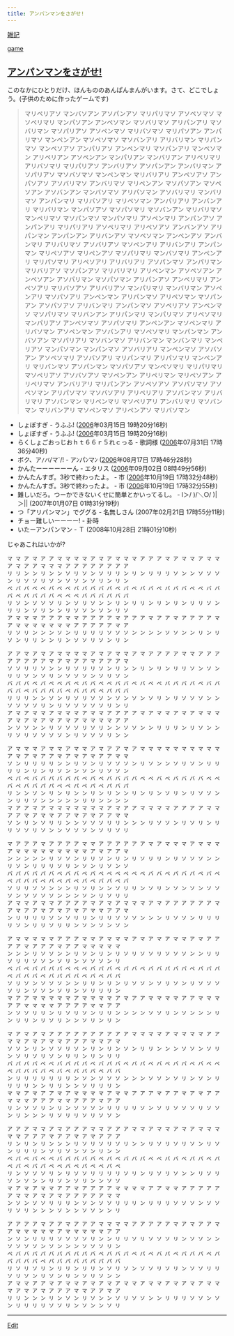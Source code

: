 ```yaml
---
title: アンパンマンをさがせ!
---
```

[雑記](/雑記)

[game](/game)


## [アンパンマンをさがせ!](/アンパンマンをさがせ!)

このなかにひとりだけ、ほんもののあんぱんまんがいます。さて、どこでしょう。(子供のために作ったゲームです)

> マリペリアソ マンバソアン アソパンアソ マリパリマソ アソペソマソ マソペリマリ マンパソアン アンペソマン 
> マソバリマソ アリパンアリ マソバリマン マソパリアソ アソペンマソ マリバソマソ マリパソアン アンパリマソ 
> マンペンアン マソペソマソ マソバンアリ アリバリマン マリパンマソ マンペソアソ アンパリアソ アンペンマリ 
> マソパンアリ マンペソマン アリペリアン アソペンアン マンパリアン マンバリアン アリペリマリ アリバソマリ 
> マリパリアソ アンバリアソ アソパンアン アンバリマン アソパリアソ マソバソマソ マンペンマン マリバリアリ 
> アンペソアソ アンパソアソ アソバリマソ アンバリマソ マリペンアン マソパソアン マソペソアン アソバンアン 
> マンバソマソ アリパソマン アソバリマリ マンバリマソ アンパンマリ マリバソアリ マリペソマン アンパリアリ 
> アンバンアリ マリバリマン マンパソアソ マソパソマリ マソバンアン マリバリマソ マンペリマソ マソパンマソ 
> マンパソマリ アソペンマリ アンパンアソ アンパンアリ マリパリアリ アソペリマリ アリペソアソ アンバンアソ 
> アリパンマン アンパンアン アリバンアソ マソペソマン アンペンアソ アンバンマリ アリバリマソ アソバリアソ 
> マソペンアリ アリバンアリ アンパンマン マリペソアソ マリペンアソ マソパリマリ マンバソマリ アンペンアリ 
> マリパソマリ アリペソアリ アリバリアリ アソパンマソ アンパリマン マリバリアソ マソパンアソ マリバリマリ 
> アリペンマン アソペソアン アンペソアン アソパリマン マソパソマン アリパンアソ アンペリマリ アンペソアリ 
> マリバソアソ アリバリアソ マンパリマリ マンバリマン アソペンアリ マソパソアリ アンペンマン アリパンマソ 
> アリペソマン マソパンアン アソパソアソ アリバンマリ アンパンマソ アソペリアソ アンペンマソ マソパリマソ 
> マリバンアン アリパンマリ マンパリマソ アリペソマリ マンパリアソ アンペソマソ アソパソマリ アンペンアン 
> マソペンマリ アリバソマン アソペンマン アソバンアリ マソペソマリ マンパンマン アンバソアン マソパリアリ 
> マソバンマソ アリバンマン マンバンマリ マンペリアソ マンパソマン マンパンマソ アソバリアリ マンペンマソ 
> アソバソアン アソペソマリ アソバソアリ マリパンマリ アリパソマリ マンペンアリ マリバンマソ アソパンマン 
> マソパソアソ マンペソマリ マリパリマリ マソペリアソ アソバソアソ マソペンアン アリペリマン マリペソアン 
> アリペリマソ アンバリアリ マリパンアン アソペソアソ アソパソマソ アソペソマン アリパソマソ マソバソアリ 
> アリペリアリ アソバンマソ アリバリマリ アソバンマン マリペンマリ マソペリアリ アンバリマリ マソバンマン 
> マリバンアリ マソペンマソ アリペンアソ マリバソマン 


* しょぼすぎ - うふふ! ([2006](/2006)年03月15日 19時20分16秒)
* しょぼすぎ - うふふ! ([2006](/2006)年03月15日 19時20分16秒)
* らくしょごおっじおｈｔ６６ｒ５れｃっる - 歌詞様 ([2006](/2006)年07月31日 17時36分40秒)
* ボク、ア`/パ`/マ`/! - アﾝパﾝマﾝ ([2006](/2006)年08月17日 17時46分28秒)
* かんたーーーーーーん - エタリス ([2006](/2006)年09月02日 08時49分56秒)
* かんたんすぎ。3秒で終わったよ。 - 市 ([2006](/2006)年10月19日 17時32分48秒)
* かんたんすぎ。3秒で終わったよ。 - 市 ([2006](/2006)年10月19日 17時32分55秒)
* 難しいだろ。つーかできないくせに簡単とかいってるし。 - l＞/ )/＼○/ )|＞|| (2007年01月07日 01時31分19秒)
* つ「アリパンマン」でググる - 名無しさん (2007年02月21日 17時55分11秒)
* チョー難しいーーーー! - 卦時 
* いたーアンパンマン - Ｔ (2008年10月28日 21時01分10秒)


じゃあこれはいかが?

```
マ マ ア マ ア ア マ マ マ マ ア マ ア マ マ マ ア ア ア マ ア マ マ ア マ マ ア マ ア ア マ マ マ ア ア ア ア ア ア ア ア
リ リ ン ン リ ン ン ソ リ ソ ン ソ リ リ ン リ ン リ リ リ ソ ン ン ソ ソ ソ ン リ ソ ソ リ ソ ン ソ ソ ン ソ リ ン リ ン
ペ パ パ ペ ペ バ ペ ペ バ パ バ バ パ ペ パ ペ バ バ ペ バ バ バ ペ ペ バ バ パ ペ パ パ バ バ ペ ペ ペ バ バ バ パ バ パ
リ ソ ン ソ ソ ソ リ ン ソ リ ソ ン ン リ ン リ リ ン リ ン リ ン リ リ ソ ン リ リ ン ソ リ ン ン リ ソ ソ ン ソ ン リ ソ
ア マ マ マ ア ア ア マ マ ア ア ア ア マ ア ア ア マ ア ア マ ア ア ア ア マ ア マ マ マ マ マ マ マ ア ア ア ア ア マ ア
リ ソ リ ン ン ン ソ ン リ リ リ リ ソ ソ ソ ン ン ン ン ソ ソ ン ン リ ン リ ソ ン リ リ ン ン リ ン ソ ソ リ ソ ン リ ン
```


```
ア ア マ ア マ ア マ マ マ マ ア マ ア マ マ ア マ ア ア ア ア マ マ ア ア ア ア ア ア ア ア マ ア マ ア ア マ ア ア ア マ
ソ ソ リ リ ソ ン ン リ ソ リ リ ソ ン リ ン ン リ ン リ ン リ リ ソ ン ソ ン リ リ ソ ン ソ リ ン ソ ソ ソ ン ソ リ ソ ン
バ パ パ ペ パ ペ ペ パ ペ バ パ ペ ペ パ バ ペ バ ペ ペ バ パ パ バ ペ バ バ バ バ ペ バ バ バ バ ペ バ パ パ ペ パ パ バ
リ リ リ ン ン ソ ン リ ソ リ ソ ソ ン ソ ン ソ ン ソ リ ン リ ソ ソ ソ ン ン ソ ソ ソ ソ リ ン リ ソ ソ ソ ソ ソ リ ン リ
ア マ ア マ マ ア マ マ マ ア マ マ ア ア ア ア マ ア マ マ ア マ ア マ マ マ ア マ ア マ ア マ ア マ ア マ マ マ マ ア ア
ン ソ ソ ン ン リ ソ ソ ソ リ ソ リ ン ン ソ ソ ン ン リ リ リ ン リ ソ ン ン リ ソ リ ソ ソ ソ ソ ン リ ソ ソ ソ リ ン ン
```


```
ア マ マ マ ア マ マ ア マ マ ア マ ア ア マ ア マ マ マ マ マ マ マ マ マ マ ア マ ア マ ア ア マ ア マ ア マ ア ア マ マ
ソ ン リ リ リ リ ン ン リ ソ ン リ ソ ソ ソ ン リ ソ ン ン ソ リ ソ ン リ リ リ リ ン リ ン リ ソ ン ン ソ ン リ ソ ソ ン
ペ パ ペ バ バ パ バ パ パ ペ パ ペ バ バ バ パ ペ ペ バ ペ バ バ バ バ ペ ペ バ ペ バ バ パ パ ペ ペ パ ペ パ ペ パ バ パ
リ ン ン ソ ン リ ン リ ン ン リ ン リ ン ン リ ン リ ン ソ リ ン リ ソ ソ ン ン リ リ ソ ン ン ン ン ン リ リ ン ン ン ン
マ ア ア マ ア マ マ マ マ マ マ マ ア マ ア ア マ マ マ マ ア ア ア ア マ マ ア ア マ ア マ マ ア ア マ ア マ ア ア マ マ
ソ ン リ ン ソ リ リ ン ン ソ ソ ソ リ リ ン ン ン リ ソ ソ ン リ ソ リ ン リ リ ソ ソ リ ソ ン ン ソ ソ ソ ン ソ リ ソ リ
```


```
マ ア ア ア マ ア ア ア ア マ マ ア ア ア ア ア ア マ ア マ マ マ ア マ マ マ ア マ マ マ マ マ マ マ マ マ ア マ ア ア マ
ン ン ン ン ン リ ソ ソ ン リ リ ソ ン リ ン リ ソ リ リ ン リ ソ ソ ソ ン ン リ ソ ン リ リ リ ソ リ ン ソ ン リ ソ ン ソ
パ パ バ パ パ バ ペ バ バ ペ パ ペ ペ ペ ペ ペ ペ バ バ ペ パ バ パ ペ パ ペ ペ パ バ パ ペ バ ペ パ ペ バ ペ バ バ ペ バ
ソ リ リ ソ ソ ン ン ン リ ソ リ ン ン ソ リ リ ン ソ リ ン ソ ン ソ ン ソ ソ ソ ン ソ ソ ソ ソ ン ン ン ソ ン リ ソ リ リ
ア マ マ ア マ マ ア ア ア ア マ ア マ ア マ マ マ ア マ ア ア ア ア ア ア マ ア マ ア ア マ ア マ ア マ ア マ マ ア ア マ
ン リ リ リ リ ソ ン ソ リ リ ン リ リ ソ ソ ソ ン ン ン リ ソ ソ ン リ リ リ リ ソ ン リ リ ソ リ リ ン ソ ン ソ ン ソ ン
```


```
ア マ マ マ マ マ ア ア ア マ マ ア マ マ マ ア マ ア マ ア マ マ ア マ ア ア ア ア マ ア ア ア マ ア ア マ マ マ マ マ
ン ン ン リ ソ ソ ン ン リ ソ ン リ ン リ ソ リ ソ ソ リ ソ ソ ソ ン ン リ リ ソ リ リ ソ ソ ン ソ リ ン ソ ソ ソ ン リ
ペ バ ペ パ パ パ パ ペ ペ ペ バ パ バ ペ パ バ ペ バ バ パ バ パ ペ パ パ パ ペ バ バ バ ペ バ パ バ バ ペ バ ペ バ パ
ソ リ ソ ン ソ ソ ソ ン ン リ リ ン リ ン リ ソ ソ ン ソ リ ソ ン リ ソ ソ ソ ソ リ ン ソ ソ ン ソ リ ン ソ リ リ リ ン
マ ア ア マ マ マ マ マ ア マ マ マ マ ア マ ア ア マ マ マ マ ア ア マ マ マ ア ア マ マ マ マ ア ア ア ア マ マ ア ア
ン ソ ソ リ リ ン リ ソ リ ソ ン リ リ ン ン ン ン ソ ソ リ ン ソ ン ン ン リ ン リ リ ン リ ソ リ ン ン ソ リ ン リ ン
```


```
マ ア マ ア マ ア ア ア ア ア ア ア ア ア ア マ マ マ マ ア マ マ マ マ ア ア マ マ ア マ ア マ マ ア ア ア マ マ ア マ
ソ ソ ン リ ン ソ ソ リ ソ ン リ ン リ ン ソ ン リ リ ン ン ン ソ ソ ン ソ リ ン ソ リ ソ リ ソ ン リ リ ン リ ン リ リ
パ パ パ パ ペ ペ バ パ パ パ ペ バ パ バ ペ パ パ ペ バ ペ バ パ ペ バ ペ ペ ペ パ パ パ バ ペ バ ペ パ パ パ ペ バ バ
ン リ リ リ リ リ リ リ ン ソ ン ソ ソ ソ ン ン ン ソ ソ ン ソ リ ン ソ ン リ リ リ リ ン ン リ リ ン ン ソ リ リ リ ン
マ マ ア マ ア ア マ ア マ マ マ マ ア マ マ ア ア ア マ ア ア マ ア マ ア ア マ マ マ ア ア ア マ マ ア ア ア マ ア ア
リ ン ソ ソ リ ン リ ン ソ ソ ソ ン リ リ リ リ ソ ン ソ リ ソ ソ ソ リ ソ ソ ン リ ン ン ン リ ソ リ リ ソ リ ソ ソ ン
```


```
ア ア ア マ マ ア マ ア ア ア マ マ ア ア ア マ マ ア マ マ ア マ ア マ マ マ マ マ ア ア ア マ ア ア マ ア マ ア ア ア
リ ン リ ン リ ン ン ン リ ソ リ ソ リ ソ リ ン ン リ ソ リ ソ リ ソ ン リ ソ ン リ リ リ ン ソ リ ソ ン ソ ン リ ン ン
ペ パ ペ パ ペ ペ バ パ バ バ バ ペ パ ペ バ パ パ ペ ペ バ バ ペ パ パ ペ パ ペ パ ペ パ パ ペ ペ バ ペ パ ペ ペ パ ペ
リ ン ソ ソ ソ リ ン リ ソ ソ リ リ リ リ ソ リ ン リ ソ リ ソ ン ン リ ソ リ ソ ン ソ ン ン リ ソ ン ソ リ ン ン ソ ソ
マ ア マ ア マ マ ア ア マ ア ア ア ア マ マ マ マ ア ア マ マ ア ア ア ア ア ア マ マ ア マ ア マ ア ア ア ア ア マ マ
ン ソ ン ソ ソ リ リ リ ン ソ ン ソ ソ リ リ リ ン リ リ リ ソ ソ ソ ン ソ ソ リ ソ リ ン ン ン ソ ン ン ソ ソ ン ン リ
```


```
ア ア ア ア マ ア ア マ ア ア ア マ マ マ マ ア ア ア ア ア マ ア マ ア ア マ ア マ マ マ マ マ ア マ マ マ マ マ ア ア
ン ソ ン リ リ リ ソ ソ ソ ソ リ ン ン リ リ ソ リ ソ ソ ソ リ ン ソ ソ ン ン ソ ソ ソ ソ ン ソ ン ン ン ソ ソ ソ リ ン
ペ バ バ パ パ バ パ バ パ パ バ ペ バ バ パ ペ パ ペ バ パ ペ パ バ パ ペ パ パ バ バ パ ペ パ バ パ バ パ パ パ パ バ
リ ソ リ ソ リ ン リ リ ン リ リ ン ソ リ ソ ン ソ ソ リ ソ リ ン ソ ソ リ リ ソ リ ソ ン リ ソ ン リ ン ソ リ ソ ン ン
ア マ マ ア ア マ ア マ マ ア マ ア マ ア マ マ ア マ マ ア マ ア マ ア マ マ マ ア マ ア マ ア ア ア マ マ ア ア マ ア
リ リ ン ン ン リ ン ソ ン リ ソ ン ン ソ リ ソ ソ ン ン リ リ リ ソ ソ ン ソ ン リ リ リ リ ソ ソ リ ン ソ ン ン ソ リ
```




----

[Edit](https://github.com/vitroid/vitroid.github.io/edit/master/MD/アンパンマンをさがせ!.md)

